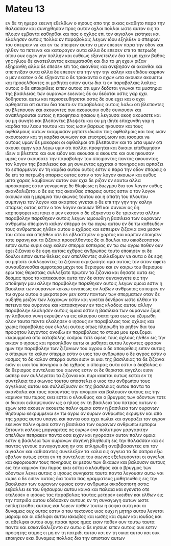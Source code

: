 # Mateu 13
εν δε τη ημερα εκεινη εξελθων ο ιησους απο της οικιας εκαθητο παρα την θαλασσαν
και συνηχθησαν προς αυτον οχλοι πολλοι ωστε αυτον εις το πλοιον εμβαντα καθησθαι και πας ο οχλος επι τον αιγιαλον ειστηκει
και ελαλησεν αυτοις πολλα εν παραβολαις λεγων ιδου εξηλθεν ο σπειρων του σπειρειν va
και εν τω σπειρειν αυτον α μεν επεσεν παρα την οδον και ηλθεν τα πετεινα και κατεφαγεν αυτα
αλλα δε επεσεν επι τα πετρωδη οπου ουκ ειχεν γην πολλην και ευθεως εξανετειλεν δια το μη εχειν βαθος γης
ηλιου δε ανατειλαντος εκαυματισθη και δια το μη εχειν ριζαν εξηρανθη
αλλα δε επεσεν επι τας ακανθας και ανεβησαν αι ακανθαι και απεπνιξαν αυτα
αλλα δε επεσεν επι την γην την καλην και εδιδου καρπον ο μεν εκατον ο δε εξηκοντα ο δε τριακοντα
ο εχων ωτα ακουειν ακουετω
και προσελθοντες οι μαθηται ειπον αυτω δια τι εν παραβολαις λαλεις αυτοις
ο δε αποκριθεις ειπεν αυτοις οτι υμιν δεδοται γνωναι τα μυστηρια της βασιλειας των ουρανων εκεινοις δε ου δεδοται
οστις γαρ εχει δοθησεται αυτω και περισσευθησεται οστις δε ουκ εχει και ο εχει αρθησεται απ αυτου
δια τουτο εν παραβολαις αυτοις λαλω οτι βλεποντες ου βλεπουσιν και ακουοντες ουκ ακουουσιν ουδε συνιουσιν
και αναπληρουται αυτοις η προφητεια ησαιου η λεγουσα ακοη ακουσετε και ου μη συνητε και βλεποντες βλεψετε και ου μη ιδητε
επαχυνθη γαρ η καρδια του λαου τουτου και τοις ωσιν βαρεως ηκουσαν και τους οφθαλμους αυτων εκαμμυσαν μηποτε ιδωσιν τοις οφθαλμοις και τοις ωσιν ακουσωσιν και τη καρδια συνωσιν και επιστρεψωσιν και ιασομαι va αυτους
υμων δε μακαριοι οι οφθαλμοι οτι βλεπουσιν και τα ωτα υμων οτι ακουει
αμην γαρ λεγω υμιν οτι πολλοι προφηται και δικαιοι επεθυμησαν ιδειν α βλεπετε και ουκ ειδον και ακουσαι α ακουετε και ουκ ηκουσαν
υμεις ουν ακουσατε την παραβολην του σπειροντος
παντος ακουοντος τον λογον της βασιλειας και μη συνιεντος ερχεται ο πονηρος και αρπαζει το εσπαρμενον εν τη καρδια αυτου ουτος εστιν ο παρα την οδον σπαρεις
ο δε επι τα πετρωδη σπαρεις ουτος εστιν ο τον λογον ακουων και ευθυς μετα χαρας λαμβανων αυτον
ουκ εχει δε ριζαν εν εαυτω αλλα προσκαιρος εστιν γενομενης δε θλιψεως η διωγμου δια τον λογον ευθυς σκανδαλιζεται
ο δε εις τας ακανθας σπαρεις ουτος εστιν ο τον λογον ακουων και η μεριμνα του αιωνος τουτου και η απατη του πλουτου συμπνιγει τον λογον και ακαρπος γινεται
ο δε επι την γην την καλην σπαρεις ουτος εστιν ο τον λογον ακουων 191 και συνιων ος δη καρποφορει και ποιει ο μεν εκατον ο δε εξηκοντα ο δε τριακοντα
αλλην παραβολην παρεθηκεν αυτοις λεγων ωμοιωθη η βασιλεια των ουρανων ανθρωπω σπειροντι καλον σπερμα εν τω αγρω αυτου
εν δε τω καθευδειν τους ανθρωπους ηλθεν αυτου ο εχθρος και εσπειρεν ζιζανια ανα μεσον του σιτου και απηλθεν
οτε δε εβλαστησεν ο χορτος και καρπον εποιησεν τοτε εφανη και τα ζιζανια
προσελθοντες δε οι δουλοι του οικοδεσποτου ειπον αυτω κυριε ουχι καλον σπερμα εσπειρας εν τω σω αγρω ποθεν ουν εχει ζιζανια
ο δε εφη αυτοις εχθρος ανθρωπος τουτο εποιησεν οι δε δουλοι ειπον αυτω θελεις ουν απελθοντες συλλεξομεν va αυτα
ο δε εφη ου μηποτε συλλεγοντες τα ζιζανια εκριζωσητε αμα αυτοις τον σιτον
αφετε συναυξανεσθαι αμφοτερα μεχρι του θερισμου και εν καιρω του θερισμου ερω τοις θερισταις συλλεξατε πρωτον τα ζιζανια και δησατε αυτα εις δεσμας προς το κατακαυσαι αυτα τον δε σιτον συναγαγετε εις την αποθηκην μου
αλλην παραβολην παρεθηκεν αυτοις λεγων ομοια εστιν η βασιλεια των ουρανων κοκκω σιναπεως ον λαβων ανθρωπος εσπειρεν εν τω αγρω αυτου
ο μικροτερον μεν εστιν παντων των σπερματων οταν δε αυξηθη μειζον των λαχανων εστιν και γινεται δενδρον ωστε ελθειν τα πετεινα του ουρανου και κατασκηνουν εν τοις κλαδοις αυτου
αλλην παραβολην ελαλησεν αυτοις ομοια εστιν η βασιλεια των ουρανων ζυμη ην λαβουσα γυνη εκρυψεν va εις αλευρου σατα τρια εως ου εζυμωθη ολον
ταυτα παντα ελαλησεν ο ιησους εν παραβολαις τοις οχλοις και χωρις παραβολης ουκ ελαλει αυτοις
οπως πληρωθη το ρηθεν δια του προφητου λεγοντος ανοιξω εν παραβολαις το στομα μου ερευξομαι κεκρυμμενα απο καταβολης κοσμου
τοτε αφεις τους οχλους ηλθεν εις την οικιαν ο ιησους και προσηλθον αυτω οι μαθηται αυτου λεγοντες φρασον ημιν την παραβολην των ζιζανιων του αγρου
ο δε αποκριθεις ειπεν αυτοις ο σπειρων το καλον σπερμα εστιν ο υιος του ανθρωπου
ο δε αγρος εστιν ο κοσμος το δε καλον σπερμα ουτοι εισιν οι υιοι της βασιλειας τα δε ζιζανια εισιν οι υιοι του πονηρου
ο δε εχθρος ο σπειρας αυτα εστιν ο διαβολος ο δε θερισμος συντελεια του αιωνος εστιν οι δε θερισται αγγελοι εισιν
ωσπερ ουν συλλεγεται τα ζιζανια και πυρι καιεται ουτως εσται εν τη συντελεια του αιωνος τουτου
αποστελει ο υιος του ανθρωπου τους αγγελους αυτου και συλλεξουσιν εκ της βασιλειας αυτου παντα τα σκανδαλα και τους ποιουντας την ανομιαν 
και βαλουσιν αυτους εις την καμινον του πυρος εκει εσται ο κλαυθμος και ο βρυγμος των οδοντων
τοτε οι δικαιοι εκλαμψουσιν ως ο ηλιος εν τη βασιλεια του πατρος αυτων ο εχων ωτα ακουειν ακουετω
παλιν ομοια εστιν η βασιλεια των ουρανων θησαυρω κεκρυμμενω εν τω αγρω ον ευρων ανθρωπος εκρυψεν και απο της χαρας αυτου υπαγει και παντα οσα εχει πωλει και αγοραζει τον αγρον εκεινον
παλιν ομοια εστιν η βασιλεια των ουρανων ανθρωπω εμπορω ζητουντι καλους μαργαριτας
ος ευρων ενα πολυτιμον μαργαριτην απελθων πεπρακεν παντα οσα ειχεν και ηγορασεν αυτον
παλιν ομοια εστιν η βασιλεια των ουρανων σαγηνη βληθειση εις την θαλασσαν και εκ παντος γενους συναγαγουση
ην οτε επληρωθη αναβιβασαντες επι τον αιγιαλον και καθισαντες συνελεξαν τα καλα εις αγγεια τα δε σαπρα εξω εβαλον 
ουτως εσται εν τη συντελεια του αιωνος εξελευσονται οι αγγελοι και αφοριουσιν τους πονηρους εκ μεσου των δικαιων
και βαλουσιν αυτους εις την καμινον του πυρος εκει εσται ο κλαυθμος και ο βρυγμος των οδοντων 
λεγει αυτοις ο ιησους συνηκατε ταυτα παντα λεγουσιν αυτω ναι κυριε 
ο δε ειπεν αυτοις δια τουτο πας γραμματευς μαθητευθεις εις την βασιλειαν των ουρανων ομοιος εστιν ανθρωπω οικοδεσποτη οστις εκβαλλει εκ του θησαυρου αυτου καινα και παλαια 
και εγενετο οτε ετελεσεν ο ιησους τας παραβολας ταυτας μετηρεν εκειθεν
και ελθων εις την πατριδα αυτου εδιδασκεν αυτους εν τη συναγωγη αυτων ωστε εκπληττεσθαι αυτους και λεγειν ποθεν τουτω η σοφια αυτη και αι δυναμεις
ουχ ουτος εστιν ο του τεκτονος υιος ουχι η μητηρ αυτου λεγεται μαριαμ και οι αδελφοι αυτου ιακωβος και ιωσης και σιμων και ιουδας 
και αι αδελφαι αυτου ουχι πασαι προς ημας εισιν ποθεν ουν τουτω ταυτα παντα
και εσκανδαλιζοντο εν αυτω ο δε ιησους ειπεν αυτοις ουκ εστιν προφητης ατιμος ει μη εν τη πατριδι αυτου και εν τη οικια αυτου
και ουκ εποιησεν εκει δυναμεις πολλας δια την απιστιαν αυτων

